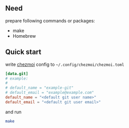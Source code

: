 ## Need
prepare following commands or packages:

- make
- Homebrew

## Quick start

write [chezmoi](https://www.chezmoi.io/) config to `~/.config/chezmoi/chezmoi.toml`

```toml
[data.git]
# example:
# 
# default_name = "example-git"
# default_email = "example@example.com"
default_name = "<default git user name>"
default_email = "<default git user email>"
```

and run

```bash
make
```
